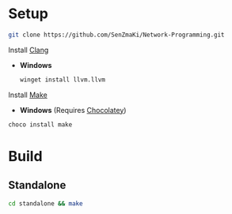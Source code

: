# Setup
```sh
git clone https://github.com/SenZmaKi/Network-Programming.git
```
Install [Clang](https://clang.llvm.org/)
- **Windows**
  ```sh
  winget install llvm.llvm
  ```
Install [Make](https://www.gnu.org/software/make/manual/make.html)
- **Windows** (Requires [Chocolatey](https://github.com/chocolatey/choco))
```sh
choco install make
```
# Build
## Standalone
```sh
cd standalone && make
```
